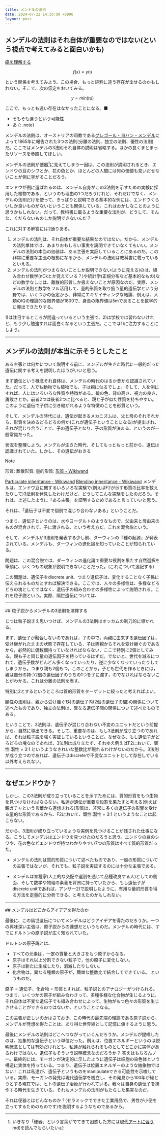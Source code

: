 ```yaml
---
title: メンデルの法則
date: 2024-07-22 14:30:00 +0900
layout: post
---
```

## メンデルの法則はそれ自体が重要なのではない(という視点で考えてみると面白いかも)
[癌を理解する](癌を理解する.md)


$$f(x)=yt\dot{u} \tag{1}$$

という関係を考えてみよう。この場合、もっと純粋に違う存在が出せるのかもしれない。そこで、次の仮定をおいてみる。

$$ y=min(t\dot{u}) \tag{1}$$

ここで、もっとも遠い存在はなかったことになる。■

- そもそも違うという可能性
- あ
{: .note}

メンデルの法則は、オーストリアの司教である[グレゴール・ヨハン・メンデル](https://www.wikiwand.com/ja/%E3%82%B0%E3%83%AC%E3%82%B4%E3%83%BC%E3%83%AB%E3%83%BB%E3%83%A8%E3%83%8F%E3%83%B3%E3%83%BB%E3%83%A1%E3%83%B3%E3%83%87%E3%83%AB)によって1865年に報告された3つの法則(分離の法則、独立の法則、優性の法則)だ。ここではメンデルの3法則それ自体の説明は省略する。ほかの良くまとまったリソースを参照してほしい。

メンデルの法則が便器[^1]に見えてしまう一因は、この法則が説明されるとき、エンドウの豆のシワとか、花の色とか、ほとんどの人間には何の価値も見いだせないことが例に挙がることだろう。

エンドウが例に選ばれるのは、メンデル自身がこの3法則を示すための実験に採用した植物である、というのも理由の1つだろうけれど、それだけでなく、メンデルの法則だけを使って、きっぱりと説明できる基本的な例には、エンドウくらいしか良いものがないということも関係している。これはおかしなことのように思うかもしれない。だって、教科書に載るような重要な法則が、どうして、そんな、くだらないものしか説明できないんだ？

これに対する解答には2通りある。

1. メンデルの法則は、それ自体が重要な結果なのではない。だから、メンデルの法則単体では、あまりおもしろい事実を説明できていなくてもいい。メンデルの法則の本当の価値は、ある主張を実証していることにあるのだ。この非常に重要な主張の根拠になるから、メンデルの法則は教科書に載っているといえる。
2. メンデルの法則がつまらないことしか説明できない(ように見える)のは、組み合わせ数学(nCkとか覚えている？)や統計学(正規分布など基本的なもの)などの数学なしには、離散的形質しか扱えないことが原因なのだ。実際、メンデルの法則と数学をフル活用して、量的形質を取り扱う量的遺伝学という分野では、いくつかの仮定から、非常にエキサイティングな結論、例えば、人類のIQの理論的な限界値が1800で、身長の限界値は5mであることを数学的に導出できたりする。

1)は注目するところが間違っているという主張で、2)は学校では習わないけれど、もう少し勉強すれば面白くなるという主張だ。ここでは1)に注力することにしよう。

<hr>

## メンデルの法則が本当に示そうとしたこと


ある主張とは何かについて説明する前に、メンデルが生きた時代に一般的だった遺伝に関する考えを説明したほうがいいと思う。

まず遺伝という概念それ自体は、メンデルの時代のはるか昔から認識されていた。だって、人でも動物でも植物でも、子は親に似るでしょ。そして、人を例にすれば、人にはいろいろな性質や特徴がある。髪の色、背の高さ、視力の良さ、勇敢さとか。前者2つは後者2つに比べると、親と子が似た性質を持ちやすい。このように遺伝で子供に引き継がれるような特徴のことを形質という。

そして、メンデルの時代には、遺伝が起きるメカニズムは、父と母のそれぞれから、形質を決めるどろどろの何か(これが遺伝子ということになる)が提出され、それが混じり合うことで、子の遺伝子となり、子の形質が決まる、というのが一般常識だった。

状況を整理しよう。メンデルが生きた時代、そしてもっともっと前から、遺伝は認識されていた。しかし、その遺伝がおきる



> [!NOTE]  
> 形質: 
> 離散形質:
> 量的形質: 
> [形質 - Wikiwand](https://www.wikiwand.com/ja/%E5%BD%A2%E8%B3%AA)

[Particulate inheritance - Wikiwand](https://www.wikiwand.com/en/Particulate_inheritance)
[Blending inheritance - Wikiwand](https://www.wikiwand.com/en/Blending_inheritance)
メンデルは、エンドウ豆に関するいろいろな実験で(例えばF2が示す形質の比率を数えたりして)3法則を発見したわけだけど、どうしてこんな実験をしたのだろう。それは、上述したように「ある主張」を証明するためであると言っていいと思う。

それは、「遺伝子は不変で個別で混じり合わないある」ということだ。

つまり、遺伝子というのは、水やヨーグルトのようなもので、父由来と母由来のものが混合されて、子に渡される、という考え方だ。これを混合説という。

そして、メンデルが3法則を発表する少し前、ダーウィンの『種の起源』が発表されている。メンデルも、ダーウィンの進化論を知っていたことが知られている。

問題は、この混合説では、ダーウィンの進化論で重要な役割を果たす自然選択を筆頭に、いくつもの現象が説明できないことだった。(これについて追記する)

この問題は、遺伝子をdiscrete unit、つまり遺伝子は、変化することなく子孫に伝えられるものだとすれば解決できる。ここでは、人々の多様性は、多様などろどろの塊としてではなく、遺伝子の組み合わせの多様性によって説明される。これを粒子説という。実際、隔世遺伝については、

<hr>
## 粒子説からメンデルの3法則を演繹する

じつは粒子説さえ思いつけば、メンデルの3法則はオッカムの剃刀的に導かれる。

まず、遺伝子が融合しないのであれば，子の中で，両親に由来する遺伝因子は，受け継がれたままの状態で存在している．子は両親からそれを受け継ぐのであるから，必然的に偶数個持っていなければならない．ここで特別に2個としてみる。親も子と同じ量の遺伝因子を持っているはずだ。でないと、世代を減るにつれて、遺伝子数がどんどん多くなっていったり、逆に少なくなっていったりしてしまうから。つまり親も2個もつ。このことから，子ども世代を作るときには，親は自分の持つ2個の遺伝因子のうちの1つを子に渡す，のでなければならないことがわかる。これは分離の法則を表す。

特別に2とするというところは質的形質をターゲットに絞ったと考えればよい。

顕性の法則は、親から受け継ぐ1対の遺伝子内(2個の遺伝子の間)の関係について述べたものであり、独立の法則は、異なる遺伝子間の関係について述べたものである。

ということで、3法則は、遺伝子が混じり合わない不変のユニットだという前提から、自然に導出できる。そして、重要なのは、もし3法則が成り立つのであれば、それは粒子説を強く実証しているということだ。なぜなら、もし遺伝子がどろどろの塊なのであれば、3法則は成り立たず、それゆえ例えばF2において、顕性:潜性 = 3:1 というようなきれいな整数比が現れるわけがないのだから。3法則が成り立つのであれば、遺伝子はdiscreteで不変なユニットとして存在している以外考えられない。

<hr>

## なぜエンドウか？

しかし、この3法則が成り立っていることを示すためには、質的形質をもつ生物を見つけなければならない。私達が遺伝が重要な役割を果たすと考える(例えば親ガチャという言葉から連想される)形質は、非常に多くの遺伝子の影響を受ける量的な形質であるから、F2において、顕性:潜性 = 3:1 というようなことは起こらない。

だから、3法則が成り立っているような実例を見つけることが残された仕事になる。こうしてメンデルはエンドウを見つけたのだろうと思う。エンドウの豆のシワや、花の色などエンドウが持つわかりやすい7つの形質はすべて質的形質だった。

- メンデルの法則は質的形質について述べたものであり、一般の形質についての主張ではないが、それでも、粒子説を実証するのには十分な主張である。

- メンデルは育種家(人工的な交配や選別を通じて品種改良する人)としての側面、そして数学や物理の素養を背景に持っていたから、もし遺伝子がdiscrete unitであれば、アンサー2)で説明したように、有用な量的形質を得る方法を定量的に分析できる、と考えたのかもしれない。

<hr>
## メンデルはどこからアイデアを得たのか

最後に、この隔世遺伝についてメンデルはどうアイデアを得たのだろうか。一つの興味深い主張は、原子説からの連想だというものだ。メンデルの時代には、すでにドルトンの原子説が広く知られていた。

ドルトンの原子説とは、
- すべての元素は，一定の質量と大きさをもつ原子からなる。
- 原子はそれ以上分割できない粒子で，他の原子に変化しない。
- 原子は新たに生成したり，消滅したりしない。
- 化合物は，異なる種類の原子が，簡単な整数比で結合してできている。
というものだ。

原子 = 遺伝子、化合物 = 形質とすれば、粒子説とのアナロジーがつけられる。つまり、いくつかの原子が組み合わさって、多種多様な化合物が生じるように、それ自体は不変な遺伝子でも組み合わせによって、生物がもつ色々の形質を生じさせることができるのではないか、ということになる。

この主張が正しいのかはさておき、この時代の最先端の理論である原子説から、メンデルが発想を得たことは、あり得た世界線として記憶に値するように思う。

最後にメンデルの法則はどこへつながっていくんだろうか。メンデルが提唱したのは、抽象的な遺伝子という単位だった。例えば、位置エネルギーというのは説明概念としては有効だけれども、私達が触れられるものとしてどこかに実体があるわけではない。遺伝子もそういう説明概念なのだろうか？
答えはもちろんノー。最終的には、モーガンが決定的に示したように遺伝子は細胞の染色体という構造に実体を持っている。つまり、遺伝子は位置エネルギーのような抽象物ではない！これは私達が、遺伝子というものをmanipulateできる可能性を示唆している。実際、モーガンの発見は現代遺伝学を樹立し、その発見から100年が経とうとする現在では、ヒトの遺伝子治療が行われている。我々は自身の遺伝子を操作する時代を生きている。それもメンデルの法則がもたらした果実なのだ。



それは便器とはどんなものか？(セラミックでできた工業用品で、男性が小便を立ってするためのものです)を説明するようなものであるから。

[^1]: いきなり「便器」という言葉がでてきて困惑した方には[現代アートに習う](ja/現代アートに習う.md)md)を読んでもらいたい


